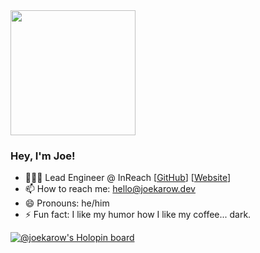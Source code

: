 <img src="https://user-images.githubusercontent.com/58997957/155750589-9c93dec3-bde0-40dd-be31-c8920c453025.png" width=200>

### Hey, I'm Joe!

- 👨🏻‍💻 Lead Engineer @ InReach [[GitHub](https://github.com/weareinreach)] [[Website](https://inreach.org)]
- 📫 How to reach me: hello@joekarow.dev
- 😄 Pronouns: he/him
- ⚡ Fun fact: I like my humor how I like my coffee... dark.

<!--- - 🌱 I’m always learning full stack web development. --->
<!--- - 🤔 I’m looking for help with getting started in freelancing. --->
<!--- - 👯 I’m looking to collaborate on ... --->
<!--- - 💬 Ask me about ... --->


[![@joekarow's Holopin board](https://holopin.me/joekarow)](https://holopin.io/@joekarow)
